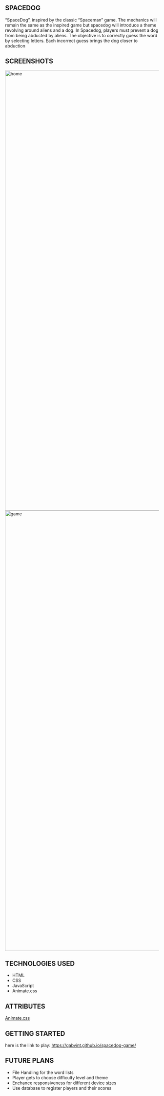 ## SPACEDOG
“SpaceDog”, inspired by the classic “Spaceman” game. The mechanics will remain the same as the inspired game but spacedog will introduce a theme revolving around aliens and a dog. 
In Spacedog, players must prevent a dog from being abducted by aliens. The objective is to correctly guess the word by selecting letters. Each incorrect guess brings the dog closer to abduction

## SCREENSHOTS 
<img width="1439" alt="home" src="https://github.com/user-attachments/assets/b35891f4-56e3-4bc9-a79c-339609122fda">
<img width="1440" alt="game" src="https://github.com/user-attachments/assets/6654356a-1908-4500-91e2-d8c68c13264e">

## TECHNOLOGIES USED 
- HTML
- CSS
- JavaScript
- Animate.css

## ATTRIBUTES

[Animate.css](https://animate.style/)


## GETTING STARTED 

here is the link to play: 
https://gabvint.github.io/spacedog-game/


## FUTURE PLANS 
- File Handling for the word lists
- Player gets to choose difficulty level and theme 
- Enchance responsiveness for different device sizes
- Use database to register players and their scores 


